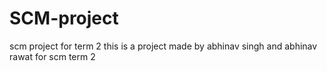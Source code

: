 # SCM-project
scm project for term 2
this is a project made by abhinav singh and abhinav rawat for scm term 2 
